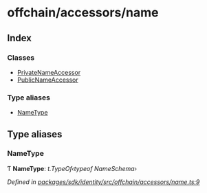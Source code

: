 # offchain/accessors/name

## Index

### Classes

* [PrivateNameAccessor]()
* [PublicNameAccessor]()

### Type aliases

* [NameType](_offchain_accessors_name_.md#nametype)

## Type aliases

### NameType

Ƭ **NameType**: _t.TypeOf‹typeof NameSchema›_

_Defined in_ [_packages/sdk/identity/src/offchain/accessors/name.ts:9_](https://github.com/celo-org/celo-monorepo/blob/master/packages/sdk/identity/src/offchain/accessors/name.ts#L9)

